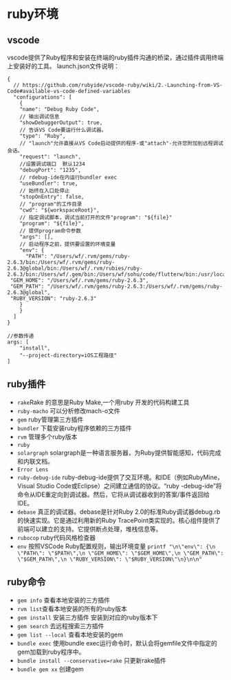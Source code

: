 # ruby环境
## vscode
vscode提供了Ruby程序和安装在终端的ruby插件沟通的桥梁，通过插件调用终端上安装好的工具。
launch.json文件说明：
```
{
  // https://github.com/rubyide/vscode-ruby/wiki/2.-Launching-from-VS-Code#available-vs-code-defined-variables
  "configurations": [
    {
    "name": "Debug Ruby Code",
    // 输出调试信息
    "showDebuggerOutput": true,
    // 告诉VS Code要运行什么调试器。
    "type": "Ruby",
    // "launch"允许直接从VS Code启动提供的程序-或"attach"-允许您附加到远程调试会话。
    "request": "launch",
    //设置调试端口  默认1234
    "debugPort": "1235",
    // rdebug-ide在内运行bundler exec
    "useBundler": true,
    // 始终在入口处停止
    "stopOnEntry": false,
    // "program"的工作目录
    "cwd": "${workspaceRoot}", 
    // 指定调试脚本，调试当前打开的文件"program": "${file}"
    "program": "${file}",
    // 提供program命令参数
    "args": [],
    // 启动程序之前，提供要设置的环境变量
    "env": {
      "PATH": "/Users/wf/.rvm/gems/ruby-2.6.3/bin:/Users/wf/.rvm/gems/ruby-2.6.3@global/bin:/Users/wf/.rvm/rubies/ruby-2.6.3/bin:/Users/wf/.gem/bin:/Users/wf/sohu/code/flutterw/bin:/usr/local/Cellar/ruby/3.1.2/bin:/usr/local/bin:/usr/bin:/bin:/usr/sbin:/sbin:/usr/local/go/bin:/Library/Apple/usr/bin:/Users/wf/.rvm/bin",
 "GEM_HOME": "/Users/wf/.rvm/gems/ruby-2.6.3",
 "GEM_PATH": "/Users/wf/.rvm/gems/ruby-2.6.3:/Users/wf/.rvm/gems/ruby-2.6.3@global",
 "RUBY_VERSION": "ruby-2.6.3"
    }
    }
  ]
}
```
```
//参数传递
args: [
    "install",
    "--project-directory=iOS工程路径"
]
```
## ruby插件
* `rake`Rake 的意思是Ruby Make,一个用ruby 开发的代码构建工具
* `ruby-macho` 可以分析修改mach-o文件
* `gem` ruby管理第三方插件
* `bundler` 下载安装ruby程序依赖的三方插件
* `rvm` 管理多个ruby版本
* `ruby`
* `solargraph` solargraph是⼀种语⾔服务器，为Ruby提供智能感知，代码完成和内联⽂档。
* `Error Lens` 
* `ruby-debug-ide` ruby-debug-ide提供了交互环境。和IDE（例如RubyMine，Visual Studio Code或Eclipse）之间建⽴通信的协议。“ruby -debug-ide”将命令从IDE重定向到调试器。然后，它将从调试器收到的答案/事件返回给IDE。
* `debase` 真正的调试器。debase是针对Ruby 2.0的标准Ruby调试器debug.rb的快速实现。它是通过利⽤新的Ruby TracePoint类实现的。核⼼组件提供了前端可以建⽴的⽀持。它提供断点处理，堆栈信息等。
* `rubocop` ruby代码风格检查器
* `env` 按照VSCode Ruby配置规则，输出环境变量  `printf "\n\"env\": {\n \"PATH\": \"$PATH\",\n \"GEM_HOME\": \"$GEM_HOME\",\n \"GEM_PATH\": \"$GEM_PATH\",\n \"RUBY_VERSION\": \"$RUBY_VERSION\"\n}\n\n"`
## ruby命令
* `gem info` 查看本地安装的三方插件
* `rvm list`查看本地安装的所有的ruby版本
* `gem install` 安装三方插件 安装到对应的ruby版本下
* `gem search` 去远程搜索三方插件
* `gem list --local` 查看本地安装的gem
* `bundle exec` 使⽤bundle exec运⾏命令时，默认会将gemfile⽂件中指定的gem加载到ruby程序中。
* `bundle install --conservative=rake`  只更新rake插件
* `bundle gem xx` 创建gem